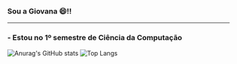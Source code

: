 ### Sou a Giovana 😄!!
_______________________________________________________________________________________________________________________________________________________________
### - Estou no 1º semestre de Ciência da Computação

![Anurag's GitHub stats](https://github-readme-stats.vercel.app/api?username=giamorim21&show_icons=true&theme=radical)
![Top Langs](https://github-readme-stats.vercel.app/api/top-langs/?username=giamorim21&hide_progress=true)
